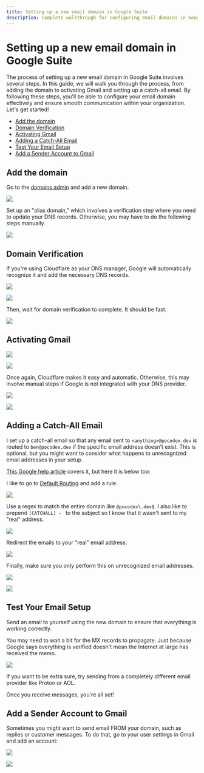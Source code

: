 ```yaml
---
title: Setting up a new email domain in Google Suite
description: Complete walkthrough for configuring email domains in Google Suite, including domain verification, Gmail activation, catch-all email setup, MX record configuration, and sender account integration.
---
```


# Setting up a new email domain in Google Suite

The process of setting up a new email domain in Google Suite involves several steps. In this guide, we will walk you through the process, from adding the domain to activating Gmail and setting up a catch-all email. By following these steps, you'll be able to configure your email domain effectively and ensure smooth communication within your organization. Let's get started!

<!-- @import "[TOC]" {cmd="toc" depthFrom=2 depthTo=6 orderedList=false} -->

<!-- code_chunk_output -->

- [Add the domain](#add-the-domain)
- [Domain Verification](#domain-verification)
- [Activating Gmail](#activating-gmail)
- [Adding a Catch-All Email](#adding-a-catch-all-email)
- [Test Your Email Setup](#test-your-email-setup)
- [Add a Sender Account to Gmail](#add-a-sender-account-to-gmail)

<!-- /code_chunk_output -->

## Add the domain

Go to the [domains admin](https://admin.google.com/ac/domains/manage) and add a new domain.

![](2024-09-08-19-12-14.png)

Set up an "alias domain," which involves a verification step where you need to update your DNS records. Otherwise, you may have to do the following steps manually.

![](2024-09-08-19-04-47.png)

## Domain Verification

If you're using Cloudflare as your DNS manager, Google will automatically recognize it and add the necessary DNS records.

![](2024-09-08-19-06-15.png)

![](2024-09-08-19-07-10.png)

Then, wait for domain verification to complete. It should be fast.

![](2024-09-08-19-07-35.png)

## Activating Gmail

![](2024-09-08-19-11-38.png)

![](2024-09-08-19-12-59.png)

Once again, Cloudflare makes it easy and automatic. Otherwise, this may involve manual steps if Google is not integrated with your DNS provider.

![](2024-09-08-19-14-04.png)

![](2024-09-08-19-15-06.png)

## Adding a Catch-All Email

I set up a catch-all email so that any email sent to `<anything>@pocodex.dev` is routed to `ben@pocodex.dev` if the specific email address doesn’t exist. This is optional, but you might want to consider what happens to unrecognized email addresses in your setup.

[This Google help article](https://apps.google.com/supportwidget/articlehome) covers it, but here it is below too:

I like to go to [Default Routing](https://admin.google.com/ac/apps/gmail/defaultrouting) and add a rule:

![](2024-09-08-19-21-45.png)

Use a regex to match the entire domain like `@pocodex\.dev$`. I also like to prepend `[CATCHALL] - ` to the subject so I know that it wasn't sent to my "real" address.

![](2024-09-08-19-25-59.png)

Redirect the emails to your "real" email address:

![](2024-09-08-19-25-14.png)

Finally, make sure you only perform this on unrecognized email addresses.

![](2024-09-08-19-24-55.png)

![](2024-09-08-19-51-48.png)

## Test Your Email Setup

Send an email to yourself using the new domain to ensure that everything is working correctly.

You may need to wait a bit for the MX records to propagate. Just because Google says everything is verified doesn't mean the Internet at large has received the memo.

![](2024-09-08-19-39-27.png)

If you want to be extra sure, try sending from a completely different email provider like Proton or AOL.

Once you receive messages, you're all set!

## Add a Sender Account to Gmail

Sometimes you might want to send email FROM your domain, such as replies or customer messages. To do that, go to your user settings in Gmail and add an account:

![](2024-09-08-19-56-56.png)

![](2024-09-08-19-57-35.png)
